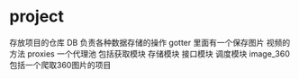 # project
存放项目的仓库
DB 负责各种数据存储的操作
gotter 里面有一个保存图片 视频的方法
proxies 一个代理池 包括获取模块 存储模块 接口模块 调度模块
image_360 包括一个爬取360图片的项目
